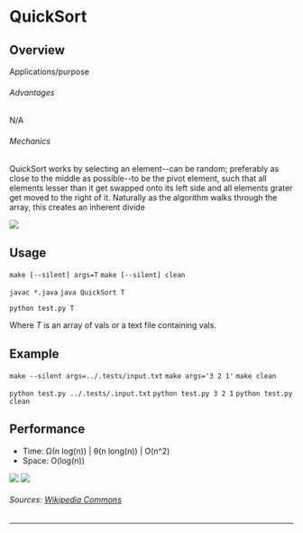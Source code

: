 # QuickSort

Overview
---
Applications/purpose

###### Advantages
N/A

###### Mechanics
QuickSort works by selecting an element--can be random; preferably as close to the
middle as possible--to be the pivot element, such that all elements lesser than it 
get swapped onto its left side and all elements grater get moved to the right of 
it. Naturally as the algorithm walks through the array, this creates an inherent 
divide

![][1]

Usage
---
`make [--silent] args=T`
`make [--silent] clean`

`javac *.java`
`java QuickSort T`

`python test.py T`

Where _T_ is an array of vals or a text file containing vals. 


Example
---
`make --silent args=../.tests/input.txt`
`make args='3 2 1'`
`make clean`

`python test.py ../.tests/.input.txt`
`python test.py 3 2 1`
`python test.py clean`


Performance
---
* Time: Ω(n log(n)) | θ(n long(n)) | O(n^2)
* Space: O(log(n))

![][2]
![][3]

###### Sources: [Wikipedia Commons](https://commons.wikimedia.org/wiki/Main_Page)

--------------------------------------------------------------------------------
[1]: ./.res/img1.gif
[2]: ./.res/img2.png
[3]: ./.res/img3.gif
